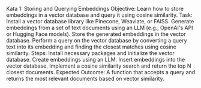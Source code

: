 
Kata 1: Storing and Querying Embeddings
Objective: Learn how to store embeddings in a vector database and query it using cosine similarity.
Task:
Install a vector database library like Pinecone, Weaviate, or FAISS.
Generate embeddings from a set of text documents using an LLM (e.g., OpenAI's API or Hugging Face models).
Store the generated embeddings in the vector database.
Perform a query on the vector database by converting a query text into its embedding and finding the closest matches using cosine similarity.
Steps:
Install necessary packages and initialize the vector database.
Create embeddings using an LLM.
Insert embeddings into the vector database.
Implement a cosine similarity search and return the top N closest documents.
Expected Outcome:
A function that accepts a query and returns the most relevant documents based on vector similarity.

